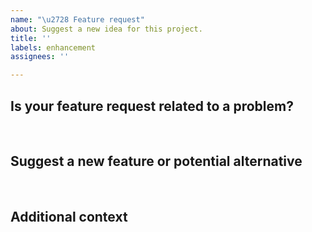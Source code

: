 ```yaml
---
name: "\u2728 Feature request"
about: Suggest a new idea for this project.
title: ''
labels: enhancement
assignees: ''

---
```



## Is your feature request related to a problem?
<!--
If so, add a clear and concise description of what the problem is.
-->



<br>

## Suggest a new feature or potential alternative
<!--
A clear and concise description of what you want to happen, ideally
taking into consideration the existing toolbox design, classes and methods.
-->



<br>

## Additional context
<!--
Add any other context or screenshots about the feature here.
-->
